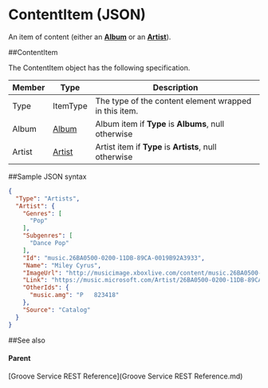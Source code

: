 # ContentItem (JSON)         


An item of content (either an [**Album**](JSON_Album.md) or an [**Artist**](JSON_Artist.md)).

##ContentItem


The ContentItem object has the following specification.

| **Member** | **Type**                                           | **Description**                                        |
|------------|----------------------------------------------------|--------------------------------------------------------|
| Type       | ItemType                                           | The type of the content element wrapped in this item.  |
| Album      | [Album](JSON_Album.md)   | Album item if **Type** is **Albums**, null otherwise   |
| Artist     | [Artist](JSON_Artist.md) | Artist item if **Type** is **Artists**, null otherwise |

##Sample JSON syntax

```json
{
  "Type": "Artists",
  "Artist": {
    "Genres": [
      "Pop"
    ],
    "Subgenres": [
      "Dance Pop"
    ],
    "Id": "music.26BA0500-0200-11DB-89CA-0019B92A3933",
    "Name": "Miley Cyrus",
    "ImageUrl": "http://musicimage.xboxlive.com/content/music.26BA0500-0200-11DB-89CA-0019B92A3933/image?locale=en-US",
    "Link": "https://music.microsoft.com/Artist/26BA0500-0200-11DB-89CA-0019B92A3933?partnerID=AwesomePartner",
    "OtherIds": {
      "music.amg": "P   823418"
    },
    "Source": "Catalog"
  }
}
```
##See also


#### Parent  

[Groove Service REST Reference](Groove Service REST Reference.md)
